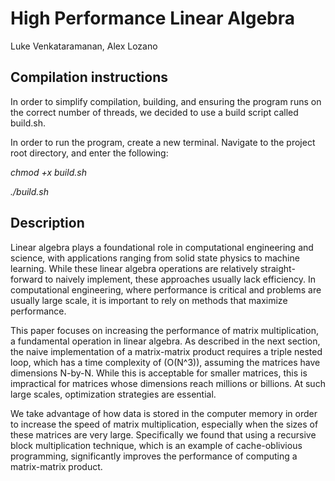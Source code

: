 # High Performance Linear Algebra
Luke Venkataramanan, Alex Lozano

## Compilation instructions
In order to simplify compilation, building, and ensuring the program runs on the correct number of threads, we decided to use a build script called build.sh.

In order to run the program, create a new terminal. Navigate to the project root directory, and enter the following:

*chmod +x build.sh*

*./build.sh*

## Description
Linear algebra plays a foundational role in computational engineering and science, with applications ranging from solid state physics to machine learning. While these linear algebra operations are relatively straight-forward to naively implement, these approaches usually lack efficiency. In computational engineering, where performance is critical and problems are usually large scale, it is important to rely on methods that maximize performance.

This paper focuses on increasing the performance of matrix multiplication, a fundamental operation in linear algebra. As described in the next section, the naive implementation of a matrix-matrix product requires a triple nested loop, which has a time complexity of \(O(N^3)\), assuming the matrices have dimensions N-by-N. While this is acceptable for smaller matrices, this is impractical for matrices whose dimensions reach millions or billions. At such large scales, optimization strategies are essential. 

We take advantage of how data is stored in the computer memory in order to increase the speed of matrix multiplication, especially when the sizes of these matrices are very large. Specifically we found that using a recursive block multiplication technique, which is an example of cache-oblivious programming, significantly improves the performance of computing a matrix-matrix product.
